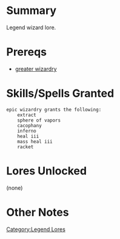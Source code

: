 # Summary

Legend wizard lore.

# Prereqs

-   [greater wizardry](Greater_Wizardry "wikilink")

# Skills/Spells Granted

`epic wizardry grants the following:`  
`    extract`  
`    sphere of vapors`  
`    cacophany`  
`    inferno`  
`    heal iii`  
`    mass heal iii`  
`    racket`

# Lores Unlocked

(none)

# Other Notes

[Category:Legend Lores](Category:Legend_Lores "wikilink")
